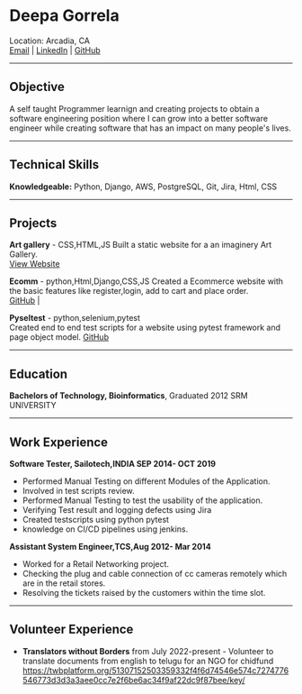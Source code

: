 # Deepa Gorrela
Location: Arcadia, CA  
[Email](mailto:li.deepa02@gmail.com) | [LinkedIn](https://www.linkedin.com/in/deepa-g-11072320b/) | 
[GitHub](https://github.com/li-deepa?tab=repositories)

---
## Objective
A self taught Programmer  learnign and creating projects  to obtain a software engineering position where I can grow into a better software engineer while creating software that has an impact on many people's lives.
___
## Technical Skills


**Knowledgeable:** Python, Django, AWS, PostgreSQL, Git, Jira, Html, CSS

___
## Projects

**Art gallery** - CSS,HTML,JS
Built a static website for a an imaginery Art Gallery.  
[View Website](https://deepadeepu.github.io/project0/)  

**Ecomm** - python,Html,Django,CSS,JS
Created a Ecommerce website with the basic features like register,login, add to cart and place order.  
[GitHub](https://github.com/li-deepa/Ecomm-Dress) | 

**Pyseltest** - python,selenium,pytest  
Created end to end test scripts  for a website using pytest framework and page object model.
[GitHub](https://github.com/li-deepa/PythonSelFramework)


___
## Education
 **Bachelors of Technology, Bioinformatics**, Graduated 2012 
 SRM UNIVERSITY 

___
## Work Experience
**Software Tester, Sailotech,INDIA SEP 2014- OCT 2019**    
* Performed Manual Testing on different Modules of the Application.
* Involved in test scripts review.
* Performed Manual Testing to test the usability of the application.
* Verifying Test result and logging defects using Jira
* Created testscripts using python pytest
* knowledge on CI/CD pipelines using jenkins.

**Assistant System Engineer,TCS,Aug 2012- Mar 2014**  
* Worked for a Retail Networking project.
* Checking the plug and cable connection of cc cameras remotely which are in the retail stores.
* Resolving the tickets raised by the customers within the time slot.
 
___
##  Volunteer Experience
* **Translators without Borders** from July 2022-present - Volunteer to translate documents from english to telugu for an NGO for chidfund
https://twbplatform.org/51307152503359332f4f6d74546e574c7274776546773d3d3a3aee0cc7e2f6be6ac34f9af22dc9f87bee/key/
